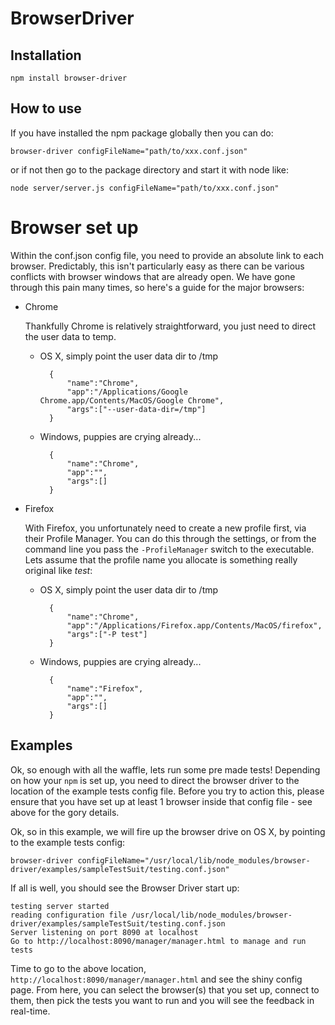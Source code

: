 # BrowserDriver

## Installation
    npm install browser-driver

## How to use
If you have installed the npm package globally then you can do:

    browser-driver configFileName="path/to/xxx.conf.json"
    
or if not then go to the package directory and start it with node like:

    node server/server.js configFileName="path/to/xxx.conf.json"

# Browser set up
Within the conf.json config file, you need to provide an absolute link to each browser. Predictably, this isn't particularly easy as there can be various conflicts with browser windows that are already open. We have gone through this pain many times, so here's a guide for the major browsers:

- Chrome

    Thankfully Chrome is relatively straightforward, you just need to direct the user data to temp. 
    
    - OS X, simply point the user data dir to /tmp
        
            {
                "name":"Chrome",
                "app":"/Applications/Google Chrome.app/Contents/MacOS/Google Chrome",
                "args":["--user-data-dir=/tmp"]
            }
        
    - Windows, puppies are crying already...
    
            {
                "name":"Chrome",
                "app":"",
                "args":[]
            }

- Firefox

    With Firefox, you unfortunately need to create a new profile first, via their Profile Manager. You can do this through the settings, or from the command line you pass the `-ProfileManager` switch to the executable. Lets assume that the profile name you allocate is something really original like *test*:
    
    - OS X, simply point the user data dir to /tmp
        
            {
                "name":"Chrome",
                "app":"/Applications/Firefox.app/Contents/MacOS/firefox",
                "args":["-P test"]
            }
        
    - Windows, puppies are crying already...
    
            {
                "name":"Firefox",
                "app":"",
                "args":[]
            }

## Examples
Ok, so enough with all the waffle, lets run some pre made tests! Depending on how your `npm` is set up, you need to direct the browser driver to the location of the example tests config file. Before you try to action this, please ensure that you have set up at least 1 browser inside that config file - see above for the gory details. 

Ok, so in this example, we will fire up the browser drive on OS X, by pointing to the example tests config:

    browser-driver configFileName="/usr/local/lib/node_modules/browser-driver/examples/sampleTestSuit/testing.conf.json"
    
If all is well, you should see the Browser Driver start up:

    testing server started
    reading configuration file /usr/local/lib/node_modules/browser-driver/examples/sampleTestSuit/testing.conf.json
    Server listening on port 8090 at localhost
    Go to http://localhost:8090/manager/manager.html to manage and run tests

Time to go to the above location, `http://localhost:8090/manager/manager.html` and see the shiny config page. From here, you can select the browser(s) that you set up, connect to them, then pick the tests you want to run and you will see the feedback in real-time. 
